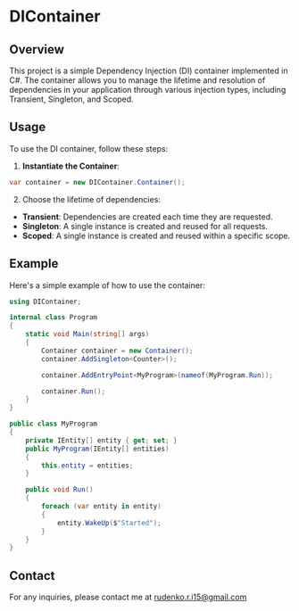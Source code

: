 ﻿# DIContainer
## Overview
This project is a simple Dependency Injection (DI) container implemented in C#. The container allows you to manage the lifetime and resolution of dependencies in your application through various injection types, including Transient, Singleton, and Scoped.

## Usage
To use the DI container, follow these steps:

1. **Instantiate the Container**:

```csharp
var container = new DIContainer.Container();
```

2.  Choose the lifetime of dependencies:
- **Transient**:
	Dependencies are created each time they are requested.
- **Singleton**:
    A single instance is created and reused for all requests.
- **Scoped**:
	A single instance is created and reused within a specific scope.

## Example 
Here's a simple example of how to use the container:
```csharp
using DIContainer;

internal class Program
{
    static void Main(string[] args)
    {
        Container container = new Container();
        container.AddSingleton<Counter>();

        container.AddEntryPoint<MyProgram>(nameof(MyProgram.Run));

        container.Run();
    }
}

public class MyProgram
{
    private IEntity[] entity { get; set; }
    public MyProgram(IEntity[] entities)
    {
        this.entity = entities;
    }

    public void Run()
    {
        foreach (var entity in entity)
        {
            entity.WakeUp($"Started");
        }
    }
}
```

## Contact
For any inquiries, please contact me at rudenko.r.i15@gmail.com